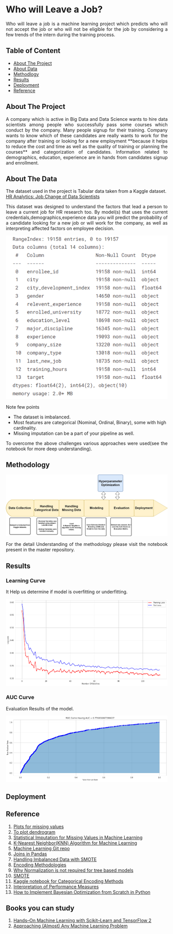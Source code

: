 
# Who will Leave a Job?

<p align="justify">
Who will leave a job is a machine learning project which predicts who will not accept the job or who will not be eligible for the job by considering a few trends of the intern during the training process. 
</p>

## Table of Content

* [About The Project](#1)
* [About Data](#2)
* [Methodlogy](#3)
* [Results](#4)
* [Deployment](#5)
* [Reference](#6)

## About The Project <a id = "1" ></a>

<p align="justify">
A company which is active in Big Data and Data Science wants to 
hire data scientists among people who successfully pass some 
courses which conduct by the company. Many people signup for 
their training. Company wants to know which of these candidates 
are really wants to work for the company after training or looking
for a new employment **because it helps to reduce the cost and time
as well as the quality of training or planning the courses** 
and categorization of candidates. 
Information related to demographics, education, experience are 
in hands from candidates signup and enrollment.
</p>

## About The Data  <a id = "2" ></a>

The dataset used in the project is Tabular data taken from a Kaggle dataset.  
[HR Analytics: Job Change of Data Scientists](https://www.kaggle.com/datasets/arashnic/hr-analytics-job-change-of-data-scientists)

<p align="justify">
This dataset was designed to understand the factors that lead a person
to leave a current job for HR research too. By model(s) that
uses the current credentials,demographics,experience data
you will predict the probability of a candidate looking for
a new job or will work for the company, as well as interpreting 
affected factors on employee decision.
</p>

![](images/Data-Info.png)

Note few points 

- The dataset is imbalanced.
- Most features are categorical (Nominal, Ordinal, Binary), some with high cardinality.
- Missing imputation can be a part of your pipeline as well.

<p align="justify">
To overcome the above challenges various approaches were used(see the notebook for more deep understanding). 
</p>


## Methodology <a id = "3" ></a>

![](images/Flow-Chart-Who-Will-Leave-The-Job.jpg)

<p align="justify">
For the detail Understanding of the methodology please visit the notebook present in the master repository. 
</p>

## Results <a id = "4" ></a>

### Learning Curve

It Help us determine if model is overfitting or underfitting.

![Learning Curve](images/Learning-Curve.png)


### AUC Curve

Evaluation Results of the model.

![AUC Curve](images/AUC.png)


## Deployment <a id = "5" ></a>


## Reference <a id = "6" ></a>


1. [Plots for missing values](https://towardsdatascience.com/working-with-missing-data-in-machine-learning-9c0a430df4ce)
2. [To plot dendrogram](https://coderzcolumn.com/tutorials/data-science/missingno-visualize-missing-data-in-python)
3. [Statistical Imputation for Missing Values in Machine Learning](https://machinelearningmastery.com/statistical-imputation-for-missing-values-in-machine-learning/)
4. [K-Nearest Neighbor(KNN) Algorithm for Machine Learning](https://www.javatpoint.com/k-nearest-neighbor-algorithm-for-machine-learning)
5. [Machine Learning Git repo](https://github.com/rachittoshniwal/machineLearning)
6. [Joins in Pandas](https://www.analyticsvidhya.com/blog/2020/02/joins-in-pandas-master-the-different-types-of-joins-in-python/)
7. [Handling Imbalanced Data with SMOTE](https://www.geeksforgeeks.org/ml-handling-imbalanced-data-with-smote-and-near-miss-algorithm-in-python)
8. [Encoding Methodologies](https://www.datacamp.com/community/tutorials/encoding-methodologies)
9. [Why Normalization is not required for tree based models](https://www.kaggle.com/c/m5-forecasting-accuracy/discussion/160613)
10. [SMOTE](https://imbalanced-learn.org/stable/generated/imblearn.over_sampling.SMOTE.html)
11. [Kaggle notebook for Categorical Encoding Methods](https://www.kaggle.com/arashnic/an-overview-of-categorical-encoding-methods)
12. [Interpretation of Performance Measures](https://blog.exsilio.com/all/accuracy-precision-recall-f1-score-interpretation-of-performance-measures/)
13. [How to Implement Bayesian Optimization from Scratch in Python](https://machinelearningmastery.com/what-is-bayesian-optimization/)

## Books you can study

1. [Hands–On Machine Learning with Scikit–Learn and TensorFlow 2](https://www.amazon.in/Hands-Machine-Learning-Scikit-Learn-TensorFlow-dp-1492032646/dp/1492032646/ref=dp_ob_title_bk)
2. [Approaching (Almost) Any Machine Learning Problem](https://github.com/abhishekkrthakur/approachingalmost)
